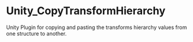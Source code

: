 # Unity_CopyTransformHierarchy
Unity Plugin for copying and pasting the transforms hierarchy values from one structure to another.
